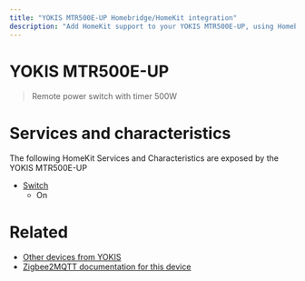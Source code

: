```yaml
---
title: "YOKIS MTR500E-UP Homebridge/HomeKit integration"
description: "Add HomeKit support to your YOKIS MTR500E-UP, using Homebridge, Zigbee2MQTT and homebridge-z2m."
---
```

<!---
This file has been GENERATED using src/docgen/docgen.ts
DO NOT EDIT THIS FILE MANUALLY!
-->
# YOKIS MTR500E-UP
> Remote power switch with timer 500W


# Services and characteristics
The following HomeKit Services and Characteristics are exposed by
the YOKIS MTR500E-UP

* [Switch](../../switch.md)
  * On


# Related
* [Other devices from YOKIS](../index.md#yokis)
* [Zigbee2MQTT documentation for this device](https://www.zigbee2mqtt.io/devices/MTR500E-UP.html)